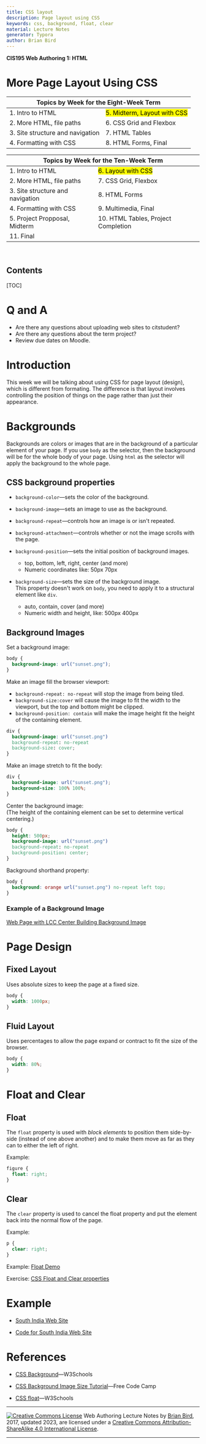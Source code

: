 ```yaml
---
title: CSS layout
description: Page layout using CSS
keywords: css, background, float, clear
material: Lecture Notes
generator: Typora
author: Brian Bird
---
```

**CIS195 Web Authoring 1: HTML**

<h1>More Page Layout Using CSS</h1>

<table  hidden>
  <thead>
    <tr>
      <th colspan="2">Topics by Week for the Eight-Week Term</th>
    </tr>
  </thead>
  <tbody>
    <tr>
      <td>1. Intro to HTML</td>
      <td><mark>5. Midterm, Layout with CSS</mark></td>
    </tr>
    <tr>
      <td>2. More HTML, file paths</td>
      <td>6. CSS Grid and Flexbox</td>
    </tr>
    <tr>
      <td>3. Site structure and navigation</td>
      <td>7. HTML Tables</td>
    </tr>
    <tr>
      <td>4. Formatting with CSS</td>
      <td>8. HTML Forms, Final</td>
    </tr>
  </tbody>
</table>
<table>
  <thead>
    <tr>
      <th colspan="2">Topics by Week for the Ten-Week Term</th>
    </tr>
  </thead>
  <tbody>
    <tr>
      <td>1. Intro to HTML</td>
      <td><mark>6. Layout with CSS</mark></td>
    </tr>
    <tr>
      <td>2. More HTML, file paths</td>
      <td>7. CSS Grid, Flexbox</td>
    </tr>
    <tr>
      <td>3. Site structure and navigation</td>
      <td>8. HTML Forms</td>
    </tr>
    <tr>
      <td>4. Formatting with CSS</td>
      <td>9. Multimedia, Final</td>
    </tr>
    <tr>
      <td>5. Project Propposal, Midterm</td>
      <td>10. HTML Tables, Project Completion</td>
    </tr>
  	<tr>
    	<td>11. Final</td>
    </tr>
  </tbody>
</table>
<br>
<h2>Contents</h2>


[TOC]

# Q and A

-   Are there any questions about uploading web sites to citstudent?
-   Are there any questions about the term project?
-   Review due dates on Moodle.

# Introduction
This week we will be talking about using CSS for page layout (design), which is different from formating. The difference is that layout involves controlling the position of things on the page rather than just their appearance.

# Backgrounds
  Backgrounds are colors or images that are in the background of a particular element of your page. If you  use `body` as the selector, then the background will be for the whole body of your page. Using `html` as the selector will apply the background to the whole page.

## CSS background properties
- `background-color`&mdash;sets the color of the background.
- `background-image`&mdash;sets an image to use as the background.
- `background-repeat`&mdash;controls how an image is or isn't repeated.
- `background-attachment`&mdash;controls whether or not the image scrolls with the page.
- `background-position`&mdash;sets the initial position of background images.
  - top, bottom, left, right, center (and more)
  - Numeric coordinates like: 50px 70px

- `background-size`&mdash;sets the size of the background image.  
  This property doesn't work on `body`, you need to apply it to a structural element like `div`.
  - auto, contain, cover (and more)
  - Numeric width and height, like: 500px 400px


## Background Images

Set a background image:

```css
body {
  background-image: url("sunset.png");
}
```

Make an image fill the browser viewport:

- `background-repeat: no-repeat` will stop the image from being tiled.
- `background-size:cover` will cause the image to fit the width to the viewport, but the top and bottom might be clipped.
- `background-position: contain` will make the image height fit the height of the containing element.

```CSS
div {
  background-image: url("sunset.png") 
  background-repeat: no-repeat
  background-size: cover;
}
```

Make an image stretch to fit the body:

```CSS
div {
  background-image: url("sunset.png");
  background-size: 100% 100%; 
}
```


Center the background image:  
(The height of the containing element can be set to determine vertical centering.)

```css
body {
  height: 500px;
  background-image: url("sunset.png") 
  background-repeat: no-repeat
  background-position: center;
}
```

Background shorthand property:

```css
body {
  background: orange url("sunset.png") no-repeat left top;
}
```

### Example of a Background Image

[Web Page with LCC Center Building Background Image](../Examples/LayoutDemos/BackgroundImageDemo.html)



# Page Design

## Fixed Layout

Uses absolute sizes to keep the page at a fixed size.
```css
body {
  width: 1000px;
}
```

## Fluid Layout

Uses percentages to allow the page expand or contract to fit the size of the browser.
```css
body {
  width: 80%;
}
```



# Float and Clear

## Float

The `float` property is used with *block elements* to position them side-by-side (instead of one above another) and to make them move as far as they can to either the left of right. 

Example:

```css
figure {
  float: right;
}
```

## Clear

The `clear` property is used to cancel the float property and put the element back into the normal flow of the page.

Example:

```css
p {
  clear: right;
}
```



Example: [Float Demo](https://lcc-cit.github.io/CIS195-CourseMaterials/Examples/LayoutDemos/FloatDemo.html)

Exercise: [CSS Float and Clear properties](https://lcc-cit.github.io/CIS195-CourseMaterials/Lessons/Unit04/cssFloat.html)



# Example

* [South India Web Site](https://lcc-cit.github.io/CIS195-Demos/Unit05/Finished/)

* [Code for South India Web Site](https://github.com/LCC-CIT/CIS195-Demos/tree/master/Unit05)

  

# References

* [CSS Background](https://www.w3schools.com/css/css_background.asp)&mdash;W3Schools

* [CSS Background Image Size Tutorial](https://www.freecodecamp.org/news/css-full-page-background-image-tutorial/)&mdash;Free Code Camp

* [CSS float](https://www.w3schools.com/css/css_float.asp)&mdash;W3Schools

  

------

[![Creative Commons License](https://i.creativecommons.org/l/by-sa/4.0/88x31.png)](http://creativecommons.org/licenses/by-sa/4.0/) Web Authoring Lecture Notes by [Brian Bird](https://profbird.online), 2017, updated <time>2023</time>, are licensed under a [Creative Commons Attribution-ShareAlike 4.0 International License](http://creativecommons.org/licenses/by-sa/4.0/). 

------------

